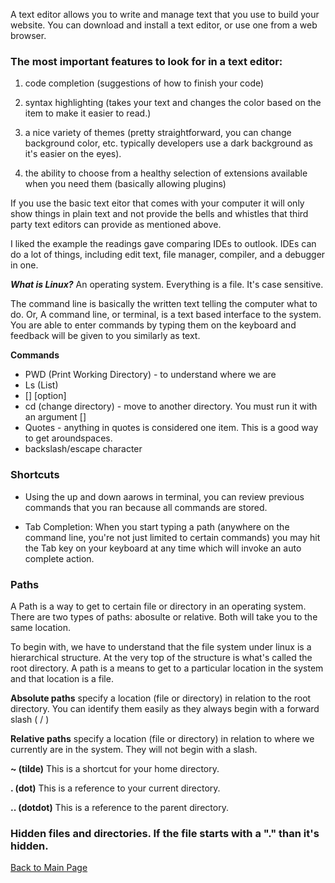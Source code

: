

A text editor allows you to write and manage text that you use to build your website. You can download and install a text editor, or use one from a web browser.

### The most important features to look for in a text editor:
1. code completion (suggestions of how to finish your code)

2. syntax highlighting (takes your text and changes the color based on the item to make it easier to read.)

3. a nice variety of themes (pretty straightforward, you can change background color, etc. typically developers use a dark background as it's easier on the eyes).
4. the ability to choose from a healthy selection of extensions available when you need them (basically allowing plugins)


If you use the basic text eitor that comes with your computer it will only show things in plain text and not provide the bells and whistles that third party text editors can provide as mentioned above.

I liked the example the readings gave comparing IDEs to outlook. IDEs can do a lot of things, including edit text, file manager, compiler, and a debugger in one.


_**What is Linux?**_ 
An operating system. Everything is a file. It's case sensitive.

The command line is basically the written text telling the computer what to do. Or, A command line, or terminal, is a text based interface to the system. You are able to enter commands by typing them on the keyboard and feedback will be given to you similarly as text.


**Commands**
* PWD (Print Working Directory) - to understand where we are
* Ls (List)
* [] [option]
* cd (change directory) - move to another directory. You must run it with an argument []
* Quotes - anything in quotes is considered one item. This is a good way to get aroundspaces.
* backslash/escape character

### Shortcuts
* Using the up and down aarows in terminal, you can review previous commands that you ran because all commands are stored.

* Tab Completion: When you start typing a path (anywhere on the command line, you're not just limited to certain commands) you may hit the Tab key on your keyboard at any time which will invoke an auto complete action.

### Paths
A Path is a way to get to certain file or directory in an operating system. There are two types of paths: abosulte or relative. Both will take you to the same location.

To begin with, we have to understand that the file system under linux is a hierarchical structure. At the very top of the structure is what's called the root directory. A path is a means to get to a particular location in the system and that location is a file.

**Absolute paths** specify a location (file or directory) in relation to the root directory. You can identify them easily as they always begin with a forward slash ( / )

**Relative paths** specify a location (file or directory) in relation to where we currently are in the system. They will not begin with a slash.

**~ (tilde)** This is a shortcut for your home directory.

**. (dot)** This is a reference to your current directory.

**.. (dotdot)** This is a reference to the parent directory.

### Hidden files and directories. If the file starts with a "." than it's hidden.


[Back to Main Page](README.md)
